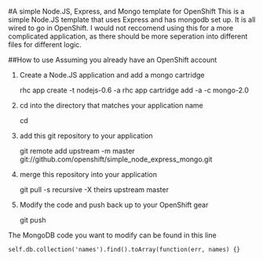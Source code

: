 #A simple Node.JS, Express, and Mongo template for OpenShift
This is a simple Node.JS template that uses Express and has mongodb set up. It is all wired to go in OpenShift. I would not reccomend using this for a more complicated application, as there should be more seperation into different files for different logic.

##How to use
Assuming you already have an OpenShift account
1) Create a Node.JS application and add a mongo cartridge

	rhc app create -t nodejs-0.6 -a <your app name>
	rhc app cartridge add -a <your app name> -c mongo-2.0

2) cd into the directory that matches your application name
	
	cd <your app name>
	
3) add this git repository to your application
	
	git remote add upstream -m master git://github.com/openshift/simple_node_express_mongo.git

4) merge this repository into your application

	git pull -s recursive -X theirs upstream master
	
5) Modify the code and push back up to your OpenShift gear

	git push
	

The MongoDB code you want to modify can be found in this line

	self.db.collection('names').find().toArray(function(err, names) {}
	



